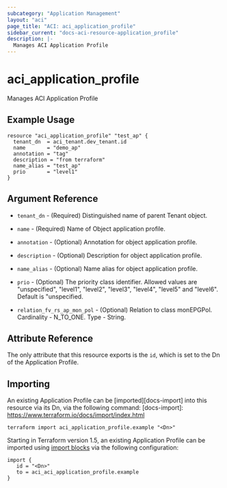 ```yaml
---
subcategory: "Application Management"
layout: "aci"
page_title: "ACI: aci_application_profile"
sidebar_current: "docs-aci-resource-application_profile"
description: |-
  Manages ACI Application Profile
---
```


# aci_application_profile

Manages ACI Application Profile

## Example Usage

```hcl
resource "aci_application_profile" "test_ap" {
  tenant_dn  = aci_tenant.dev_tenant.id
  name       = "demo_ap"
  annotation = "tag"
  description = "from terraform"
  name_alias = "test_ap"
  prio       = "level1"
}

```

## Argument Reference

- `tenant_dn` - (Required) Distinguished name of parent Tenant object.
- `name` - (Required) Name of Object application profile.
- `annotation` - (Optional) Annotation for object application profile.
- `description` - (Optional) Description for object application profile.
- `name_alias` - (Optional) Name alias for object application profile.
- `prio` - (Optional) The priority class identifier. Allowed values are "unspecified", "level1", "level2", "level3", "level4", "level5" and "level6". Default is "unspecified.

- `relation_fv_rs_ap_mon_pol` - (Optional) Relation to class monEPGPol. Cardinality - N_TO_ONE. Type - String.

## Attribute Reference

The only attribute that this resource exports is the `id`, which is set to the
Dn of the Application Profile.

## Importing

An existing Application Profile can be [imported][docs-import] into this resource via its Dn, via the following command:
[docs-import]: https://www.terraform.io/docs/import/index.html

```
terraform import aci_application_profile.example "<Dn>"
```

Starting in Terraform version 1.5, an existing Application Profile can be imported using [import blocks](https://developer.hashicorp.com/terraform/language/import) via the following configuration:

 ```
 import {
    id = "<Dn>"
    to = aci_aci_application_profile.example
 }
 ```
